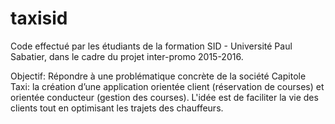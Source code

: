 # taxisid
Code effectué par les étudiants de la formation SID - Université Paul Sabatier, dans le cadre du projet inter-promo 2015-2016.

Objectif: Répondre à une problématique concrète de la société Capitole Taxi: la création d’une application orientée client (réservation de courses) et orientée conducteur (gestion des courses). L'idée est de faciliter la vie des clients tout en optimisant les trajets des chauffeurs.
